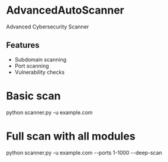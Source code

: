 ﻿#  AdvancedAutoScanner
Advanced Cybersecurity Scanner

## Features
- Subdomain scanning
- Port scanning
- Vulnerability checks

# Basic scan
python scanner.py -u example.com

# Full scan with all modules
python scanner.py -u example.com --ports 1-1000 --deep-scan
